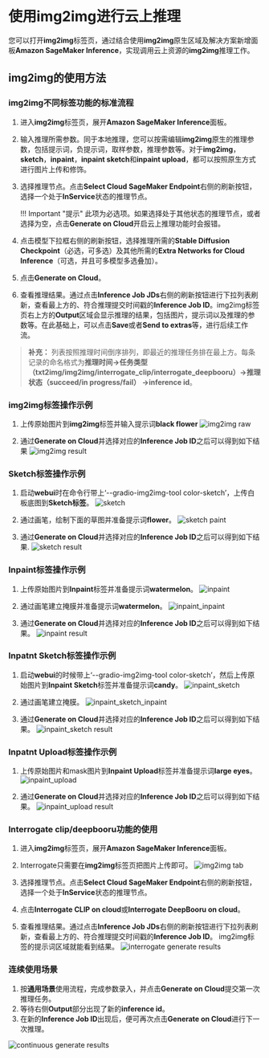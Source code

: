 # 使用img2img进行云上推理

您可以打开**img2img**标签页，通过结合使用**img2img**原生区域及解决方案新增面板**Amazon SageMaker Inference**，实现调用云上资源的**img2img**推理工作。 


## img2img的使用方法
### img2img不同标签功能的标准流程

1. 进入**img2img**标签页，展开**Amazon SageMaker Inference**面板。
2. 输入推理所需参数。同于本地推理，您可以按需编辑**img2img**原生的推理参数，包括提示词，负提示词，取样参数，推理参数等。对于**img2img**，**sketch**，**inpaint**，**inpaint sketch**和**inpaint upload**，都可以按照原生方式进行图片上传和修饰。

3. 选择推理节点。点击**Select Cloud SageMaker Endpoint**右侧的刷新按钮，选择一个处于**InService**状态的推理节点。

    !!! Important "提示" 
        此项为必选项。如果选择处于其他状态的推理节点，或者选择为空，点击**Generate on Cloud**开启云上推理功能时会报错。

4. 点击模型下拉框右侧的刷新按钮，选择推理所需的**Stable Diffusion Checkpoint**（必选，可多选）及其他所需的**Extra Networks for Cloud Inference**（可选，并且可多模型多选叠加）。
5. 点击**Generate on Cloud**。
6. 查看推理结果。通过点击**Inference Job JDs**右侧的刷新按钮进行下拉列表刷新，查看最上方的、符合推理提交时间戳的**Inference Job ID**。img2img标签页右上方的**Output**区域会显示推理的结果，包括图片，提示词以及推理的参数等。在此基础上，可以点击**Save**或者**Send to extras**等，进行后续工作流。
> **补充：** 列表按照推理时间倒序排列，即最近的推理任务排在最上方。每条记录的命名格式为**推理时间->任务类型（txt2img/img2img/interrogate_clip/interrogate_deepbooru）->推理状态（succeed/in progress/fail） ->inference id**。


### img2img标签操作示例

1. 上传原始图片到**img2img**标签并输入提示词**black flower**
![img2img raw](../images/img2img_tab.png)

2. 通过**Generate on Cloud**并选择对应的**Inference Job ID**之后可以得到如下结果
![img2img result](../images/img2img_result.png)

### Sketch标签操作示例

1. 启动**webui**时在命令行带上‘--gradio-img2img-tool color-sketch’，上传白板底图到**Sketch标签**。
![sketch](../images/sketch_raw.png)

2. 通过画笔，绘制下面的草图并准备提示词**flower**。
![sketch paint](../images/sketch_paint.png)

3. 通过**Generate on Cloud**并选择对应的**Inference Job ID**之后可以得到如下结果.
![sketch result](../images/sketch_result.png)


### Inpaint标签操作示例

1. 上传原始图片到**Inpaint**标签并准备提示词**watermelon**。
![inpaint](../images/inpaint_tab.png)

2. 通过画笔建立掩膜并准备提示词**watermelon**。
![inpaint_inpaint](../images/inpaint_inpaint.png)

3. 通过**Generate on Cloud**并选择对应的**Inference Job ID**之后可以得到如下结果。
![inpaint result](../images/inpaint_result.png)


### Inpatnt Sketch标签操作示例

1. 启动**webui**的时候带上‘--gradio-img2img-tool color-sketch’，然后上传原始图片到**Inpaint Sketch**标签并准备提示词**candy**。
![inpaint_sketch](../images/inpaint_sketch_tab.png)

2. 通过画笔建立掩膜。
![inpaint_sketch_inpaint](../images/inpaint_sketch_inpaint.png)

3. 通过**Generate on Cloud**并选择对应的**Inference Job ID**之后可以得到如下结果。
![inpaint_sketch result](../images/inpaint_sketch_result.png)


### Inpatnt Upload标签操作示例

1. 上传原始图片和mask图片到**Inpaint Upload**标签并准备提示词**large eyes**。
![inpaint_upload](../images/inpaint_upload_tab.png)

2. 通过**Generate on Cloud**并选择对应的**Inference Job ID**之后可以得到如下结果。
![inpaint_upload result](../images/inpaint_upload_result.png)



### Interrogate clip/deepbooru功能的使用

1. 进入**img2img**标签页，展开**Amazon SageMaker Inference**面板。
2. Interrogate只需要在**img2img**标签页把图片上传即可。
![img2img tab](../images/clip_tab.png)

3. 选择推理节点。点击**Select Cloud SageMaker Endpoint**右侧的刷新按钮，选择一个处于**InService**状态的推理节点。

4. 点击**Interrogate CLIP on cloud**或**Interrogate DeepBooru on cloud**。
5. 查看推理结果。通过点击**Inference Job JDs**右侧的刷新按钮进行下拉列表刷新，查看最上方的、符合推理提交时间戳的**Inference Job ID**。
img2img标签的提示词区域就能看到结果。
![interrogate generate results](../images/clip.png)

### 连续使用场景

1. 按**通用场景**使用流程，完成参数录入，并点击**Generate on Cloud**提交第一次推理任务。
2. 等待右侧**Output**部分出现了新的**inference id**。
3. 在新的**Inference Job ID**出现后，便可再次点击**Generate on Cloud**进行下一次推理。

![continuous generate results](../images/continue-inference.png)
